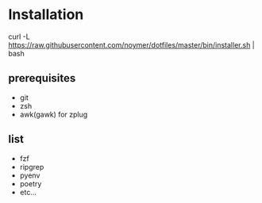 # Installation
curl -L https://raw.githubusercontent.com/noymer/dotfiles/master/bin/installer.sh | bash


## prerequisites
* git
* zsh
* awk(gawk) for zplug


## list
* fzf
* ripgrep
* pyenv
* poetry
* etc...